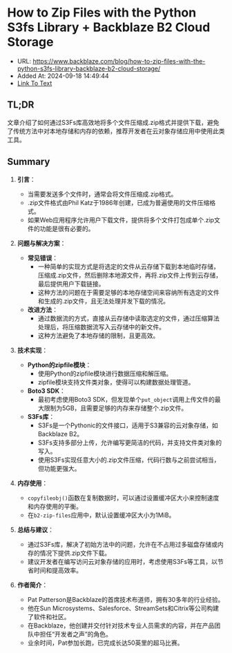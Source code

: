# How to Zip Files with the Python S3fs Library + Backblaze B2 Cloud Storage
- URL: https://www.backblaze.com/blog/how-to-zip-files-with-the-python-s3fs-library-backblaze-b2-cloud-storage/
- Added At: 2024-09-18 14:49:44
- [Link To Text](2024-09-18-how-to-zip-files-with-the-python-s3fs-library-+-backblaze-b2-cloud-storage_raw.md)

## TL;DR
文章介绍了如何通过S3Fs库高效地将多个文件压缩成.zip格式并提供下载，避免了传统方法中对本地存储和内存的依赖，推荐开发者在云对象存储应用中使用此类工具。

## Summary
1. **引言**：
   - 当需要发送多个文件时，通常会将文件压缩成.zip格式。
   - .zip文件格式由Phil Katz于1986年创建，已成为普遍使用的文件压缩格式。
   - 如果Web应用程序允许用户下载文件，提供将多个文件打包成单个.zip文件的功能是很有必要的。

2. **问题与解决方案**：
   - **常见错误**：
     - 一种简单的实现方式是将选定的文件从云存储下载到本地临时存储，压缩成.zip文件，然后删除本地源文件，再将.zip文件上传到云存储，最后提供用户下载链接。
     - 这种方法的问题在于需要足够的本地存储空间来容纳所有选定的文件和生成的.zip文件，且无法处理并发下载的情况。
   - **改进方法**：
     - 通过数据流的方式，直接从云存储中读取选定的文件，通过压缩算法处理后，将压缩数据流写入云存储中的新文件。
     - 这种方法避免了本地存储的限制，且更高效。

3. **技术实现**：
   - **Python的zipfile模块**：
     - 使用Python的zipfile模块进行数据压缩和解压缩。
     - zipfile模块支持文件类对象，使得可以构建数据处理管道。
   - **Boto3 SDK**：
     - 最初考虑使用Boto3 SDK，但发现单个`put_object`调用上传文件的最大限制为5GB，且需要足够的内存来存储整个.zip文件。
   - **S3Fs库**：
     - S3Fs是一个Pythonic的文件接口，适用于S3兼容的云对象存储，如Backblaze B2。
     - S3Fs支持多部分上传，允许编写更简洁的代码，并支持文件类对象的写入。
     - 使用S3Fs实现任意大小的.zip文件压缩，代码行数与之前尝试相当，但功能更强大。

4. **内存使用**：
   - `copyfileobj()`函数在复制数据时，可以通过设置缓冲区大小来控制速度和内存使用的平衡。
   - 在`b2-zip-files`应用中，默认设置缓冲区大小为1MiB。

5. **总结与建议**：
   - 通过S3Fs库，解决了初始方法中的问题，允许在不占用过多磁盘存储或内存的情况下提供.zip文件下载。
   - 建议开发者在编写访问云对象存储的应用时，考虑使用S3Fs等工具，以节省时间和提高效率。

6. **作者简介**：
   - Pat Patterson是Backblaze的首席技术布道师，拥有30多年的行业经验。
   - 他在Sun Microsystems、Salesforce、StreamSets和Citrix等公司构建了软件和社区。
   - 在Backblaze，他创建并交付针对技术专业人员需求的内容，并在产品团队中担任“开发者之声”的角色。
   - 业余时间，Pat参加长跑，已完成长达50英里的超马比赛。
